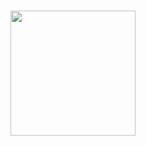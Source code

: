 <h3 align="center"><img src="https://raw.githubusercontent.com/Cloud11665/sabat.dev/master/static/icon/logo.ico" width="200px"></h3>

<p align="center">
<!-- TODO: ADD BADGES -->
</p>

<!-- TODO: FINISH README -->
